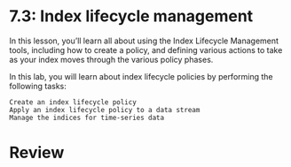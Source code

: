# 7.3: Index lifecycle management

In this lesson, you’ll learn all about using the Index Lifecycle Management tools, including how to create a policy, and defining various actions to take as your index moves through the various policy phases.

In this lab, you will learn about index lifecycle policies by performing the following tasks:

    Create an index lifecycle policy
    Apply an index lifecycle policy to a data stream
    Manage the indices for time-series data




# Review
